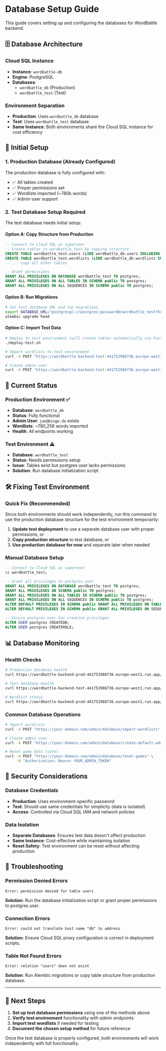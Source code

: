 # Database Setup Guide

This guide covers setting up and configuring the databases for WordBattle backend.

## 🗄️ Database Architecture

### Cloud SQL Instance
- **Instance**: `wordbattle-db`
- **Engine**: PostgreSQL
- **Databases**:
  - `wordbattle_db` (Production)
  - `wordbattle_test` (Test)

### Environment Separation
- **Production**: Uses `wordbattle_db` database
- **Test**: Uses `wordbattle_test` database
- **Same Instance**: Both environments share the Cloud SQL instance for cost efficiency

## 🚀 Initial Setup

### 1. Production Database (Already Configured)
The production database is fully configured with:
- ✅ All tables created
- ✅ Proper permissions set
- ✅ Wordlists imported (~780k words)
- ✅ Admin user support

### 2. Test Database Setup Required

The test database needs initial setup:

#### Option A: Copy Structure from Production
```sql
-- Connect to Cloud SQL as superuser
-- Create tables in wordbattle_test by copying structure
CREATE TABLE wordbattle_test.users (LIKE wordbattle_db.users INCLUDING ALL);
CREATE TABLE wordbattle_test.wordlists (LIKE wordbattle_db.wordlists INCLUDING ALL);
-- ... copy all other tables

-- Grant permissions
GRANT ALL PRIVILEGES ON DATABASE wordbattle_test TO postgres;
GRANT ALL PRIVILEGES ON ALL TABLES IN SCHEMA public TO postgres;
GRANT ALL PRIVILEGES ON ALL SEQUENCES IN SCHEMA public TO postgres;
```

#### Option B: Run Migrations
```bash
# Set test database URL and run migrations
export DATABASE_URL="postgresql://postgres:password@/wordbattle_test?host=/cloudsql/instance"
alembic upgrade head
```

#### Option C: Import Test Data
```bash
# Deploy to test environment (will create tables automatically via FastAPI)
./deploy-test.sh

# Import wordlists to test environment
curl -X POST "https://wordbattle-backend-test-441752988736.europe-west1.run.app/admin/database/import-wordlists"

# Create admin user
curl -X POST "https://wordbattle-backend-test-441752988736.europe-west1.run.app/admin/database/create-default-admin"
```

## 🔧 Current Status

### Production Environment ✅
- **Database**: `wordbattle_db` 
- **Status**: Fully functional
- **Admin User**: `jan@binge.de` exists
- **Wordlists**: ~780,256 words imported
- **Health**: All endpoints working

### Test Environment ⚠️
- **Database**: `wordbattle_test`
- **Status**: Needs permissions setup
- **Issue**: Tables exist but postgres user lacks permissions
- **Solution**: Run database initialization script

## 🛠️ Fixing Test Environment

### Quick Fix (Recommended)
Since both environments should work independently, run this command to use the production database structure for the test environment temporarily:

1. **Update test deployment** to use a separate database user with proper permissions, or
2. **Copy production structure** to test database, or  
3. **Use production database for now** and separate later when needed

### Manual Database Setup
```sql
-- Connect to Cloud SQL as superuser
\c wordbattle_test;

-- Grant all privileges to postgres user
GRANT ALL PRIVILEGES ON DATABASE wordbattle_test TO postgres;
GRANT ALL PRIVILEGES ON SCHEMA public TO postgres;
GRANT ALL PRIVILEGES ON ALL TABLES IN SCHEMA public TO postgres;
GRANT ALL PRIVILEGES ON ALL SEQUENCES IN SCHEMA public TO postgres;
ALTER DEFAULT PRIVILEGES IN SCHEMA public GRANT ALL PRIVILEGES ON TABLES TO postgres;
ALTER DEFAULT PRIVILEGES IN SCHEMA public GRANT ALL PRIVILEGES ON SEQUENCES TO postgres;

-- Ensure postgres user has creation privileges
ALTER USER postgres CREATEDB;
ALTER USER postgres CREATEROLE;
```

## 📊 Database Monitoring

### Health Checks
```bash
# Production database health
curl https://wordbattle-backend-prod-441752988736.europe-west1.run.app/admin/database/admin-status

# Test database health  
curl https://wordbattle-backend-test-441752988736.europe-west1.run.app/admin/database/admin-status

# Wordlist status
curl https://wordbattle-backend-prod-441752988736.europe-west1.run.app/admin/database/wordlist-status
```

### Common Database Operations
```bash
# Import wordlists
curl -X POST "https://your-domain.com/admin/database/import-wordlists"

# Create admin user
curl -X POST "https://your-domain.com/admin/database/create-default-admin"

# Reset game data (safe)
curl -X POST "https://your-domain.com/admin/database/reset-games" \
     -H "Authorization: Bearer YOUR_ADMIN_TOKEN"
```

## 🔐 Security Considerations

### Database Credentials
- **Production**: Uses environment-specific password
- **Test**: Should use same credentials for simplicity (data is isolated)
- **Access**: Controlled via Cloud SQL IAM and network policies

### Data Isolation
- **Separate Databases**: Ensures test data doesn't affect production
- **Same Instance**: Cost-effective while maintaining isolation
- **Reset Safety**: Test environment can be reset without affecting production

## 🚨 Troubleshooting

### Permission Denied Errors
```
Error: permission denied for table users
```
**Solution**: Run the database initialization script or grant proper permissions to postgres user.

### Connection Errors
```
Error: could not translate host name "db" to address
```
**Solution**: Ensure Cloud SQL proxy configuration is correct in deployment scripts.

### Table Not Found Errors
```
Error: relation "users" does not exist
```
**Solution**: Run Alembic migrations or copy table structure from production database.

---

## 📝 Next Steps

1. **Set up test database permissions** using one of the methods above
2. **Verify test environment** functionality with admin endpoints
3. **Import test wordlists** if needed for testing
4. **Document the chosen setup method** for future reference

Once the test database is properly configured, both environments will work independently with full functionality. 